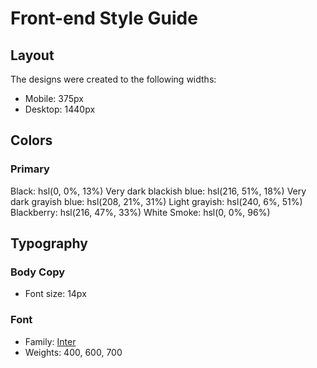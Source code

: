 # Front-end Style Guide

## Layout

The designs were created to the following widths:

-   Mobile: 375px
-   Desktop: 1440px

## Colors

### Primary

Black: hsl(0, 0%, 13%)
Very dark blackish blue: hsl(216, 51%, 18%)
Very dark grayish blue: hsl(208, 21%, 31%)
Light grayish: hsl(240, 6%, 51%)
Blackberry: hsl(216, 47%, 33%)
White Smoke: hsl(0, 0%, 96%)

## Typography

### Body Copy

-   Font size: 14px

### Font

-   Family: [Inter](https://fonts.google.com/specimen/Inter)
-   Weights: 400, 600, 700
